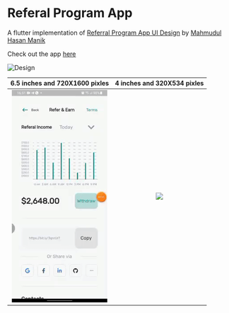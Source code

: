 # Referal Program App

A flutter implementation of [Referral Program App UI Design](https://dribbble.com/shots/15779524-Referral-Program-App-UI-Design) by [Mahmudul Hasan Manik](https://dribbble.com/mhmanik02)


Check out the app [here](https://github.com/surafelMelese/Iphone-Alarm/raw/main/app-release.apk)


![Design](https://cdn.dribbble.com/users/2276161/screenshots/15779524/media/2ab6c8b69ab0e9d1aaceda544cebf01f.png)

6.5 inches and 720X1600 pixles|  4 inches and 320X534 pixles
:----------------------------:|:---------------------------:
![](larger_screen.gif)        |  ![](smaller_screen.gif) 


